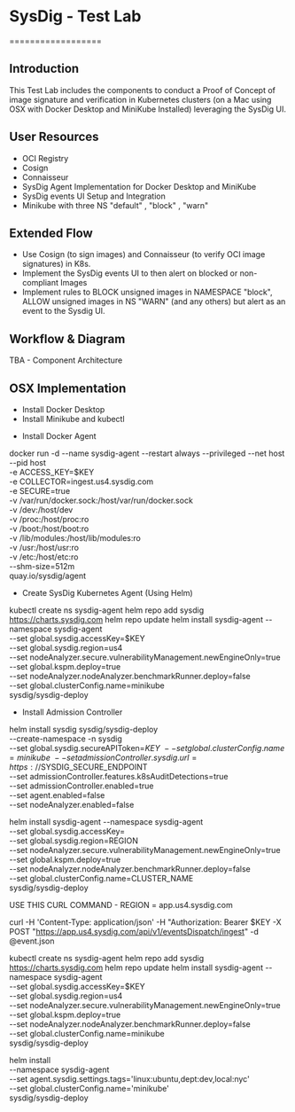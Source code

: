 # SysDig - Test Lab 
==================

Introduction
------------

This Test Lab includes the components to conduct a Proof of Concept of image signature and verification in Kubernetes clusters (on a Mac using OSX with Docker Desktop and MiniKube Installed) leveraging the SysDig UI.

User Resources
--------------

* OCI Registry
* Cosign
* Connaisseur
* SysDig Agent Implementation for Docker Desktop and MiniKube
* SysDig events UI Setup and Integration
* Minikube with three NS "default" , "block" , "warn"

Extended Flow
--------------

* Use Cosign (to sign images) and Connaisseur (to verify OCI image signatures) in K8s.
* Implement the SysDig events UI to then alert on blocked or non-compliant Images
* Implement rules to BLOCK unsigned images in NAMESPACE "block", ALLOW unsigned images in NS "WARN" (and any others) but alert as an event to the Sysdig UI.

Workflow & Diagram
-------------------
TBA - Component Architecture

OSX Implementation
-------------------

- Install Docker Desktop
- Install Minikube and kubectl 

* Install Docker Agent

docker run -d --name sysdig-agent --restart always --privileged --net host --pid host \
    -e ACCESS_KEY=$KEY \
    -e COLLECTOR=ingest.us4.sysdig.com \
    -e SECURE=true \
    -v /var/run/docker.sock:/host/var/run/docker.sock \
    -v /dev:/host/dev \
    -v /proc:/host/proc:ro \
    -v /boot:/host/boot:ro \
    -v /lib/modules:/host/lib/modules:ro \
    -v /usr:/host/usr:ro \
    -v /etc:/host/etc:ro \
    --shm-size=512m \
    quay.io/sysdig/agent

* Create SysDig Kubernetes Agent (Using Helm)

kubectl create ns sysdig-agent
helm repo add sysdig https://charts.sysdig.com
helm repo update
helm install sysdig-agent --namespace sysdig-agent \
    --set global.sysdig.accessKey=$KEY \
    --set global.sysdig.region=us4 \
    --set nodeAnalyzer.secure.vulnerabilityManagement.newEngineOnly=true \
    --set global.kspm.deploy=true \
    --set nodeAnalyzer.nodeAnalyzer.benchmarkRunner.deploy=false \
    --set global.clusterConfig.name=minikube\
    sysdig/sysdig-deploy

* Install Admission Controller

 helm install sysdig sysdig/sysdig-deploy \
    --create-namespace -n sysdig \
    --set global.sysdig.secureAPIToken=$KEY\
    --set global.clusterConfig.name=minikube \
    --set admissionController.sysdig.url=https://$SYSDIG_SECURE_ENDPOINT \
    --set admissionController.features.k8sAuditDetections=true \
    --set admissionController.enabled=true \
    --set agent.enabled=false \
    --set nodeAnalyzer.enabled=false


helm install sysdig-agent --namespace sysdig-agent \
  --set global.sysdig.accessKey= \
  --set global.sysdig.region=REGION \
  --set nodeAnalyzer.secure.vulnerabilityManagement.newEngineOnly=true \
  --set global.kspm.deploy=true \
  --set nodeAnalyzer.nodeAnalyzer.benchmarkRunner.deploy=false \
  --set global.clusterConfig.name=CLUSTER_NAME \
  sysdig/sysdig-deploy



USE THIS CURL COMMAND - REGION = app.us4.sysdig.com

curl -H 'Content-Type: application/json' -H "Authorization: Bearer $KEY -X POST "https://app.us4.sysdig.com/api/v1/eventsDispatch/ingest" -d @event.json


kubectl create ns sysdig-agent
helm repo add sysdig https://charts.sysdig.com
helm repo update
helm install sysdig-agent --namespace sysdig-agent \
    --set global.sysdig.accessKey=$KEY \
    --set global.sysdig.region=us4 \
    --set nodeAnalyzer.secure.vulnerabilityManagement.newEngineOnly=true \
    --set global.kspm.deploy=true \
    --set nodeAnalyzer.nodeAnalyzer.benchmarkRunner.deploy=false \
    --set global.clusterConfig.name=minikube \
    sysdig/sysdig-deploy

helm install \
    --namespace sysdig-agent \
    --set agent.sysdig.settings.tags='linux:ubuntu\,dept:dev\,local:nyc' \
    --set global.clusterConfig.name='minikube' \
    sysdig/sysdig-deploy



